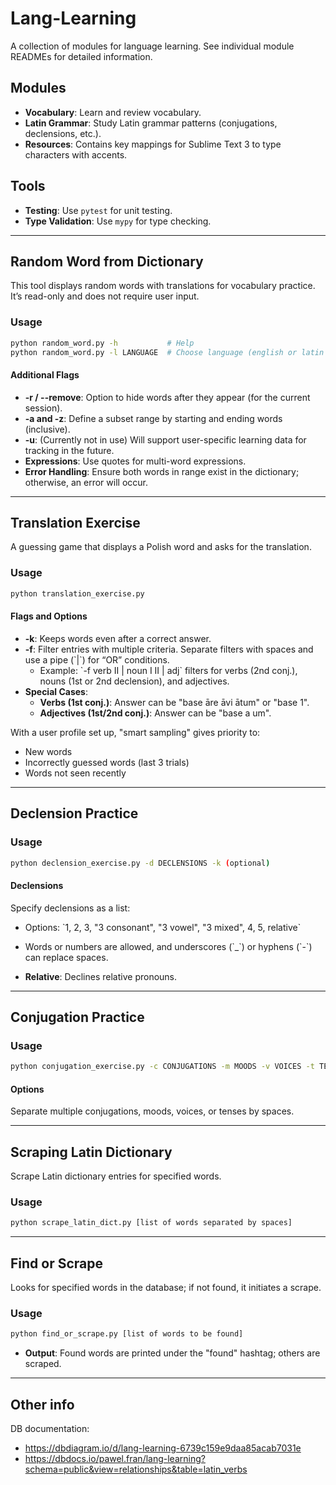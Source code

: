 
# Lang-Learning

A collection of modules for language learning. See individual module READMEs for detailed information.

## Modules

- **Vocabulary**: Learn and review vocabulary.
- **Latin Grammar**: Study Latin grammar patterns (conjugations, declensions, etc.).
- **Resources**: Contains key mappings for Sublime Text 3 to type characters with accents.

## Tools

- **Testing**: Use `pytest` for unit testing.
- **Type Validation**: Use `mypy` for type checking.

---

## Random Word from Dictionary

This tool displays random words with translations for vocabulary practice. It’s read-only and does not require user input.

### Usage
```bash
python random_word.py -h           # Help
python random_word.py -l LANGUAGE  # Choose language (english or latin - required)
```

#### Additional Flags
- **-r / --remove**: Option to hide words after they appear (for the current session).
- **-a and -z**: Define a subset range by starting and ending words (inclusive).
- **-u**: (Currently not in use) Will support user-specific learning data for tracking in the future.
- **Expressions**: Use quotes for multi-word expressions.
- **Error Handling**: Ensure both words in range exist in the dictionary; otherwise, an error will occur.

---

## Translation Exercise

A guessing game that displays a Polish word and asks for the translation.

### Usage
```bash
python translation_exercise.py
```

#### Flags and Options
- **-k**: Keeps words even after a correct answer.
- **-f**: Filter entries with multiple criteria. Separate filters with spaces and use a pipe (\`|\`) for “OR” conditions.
  - Example: \`-f verb II | noun I II | adj\` filters for verbs (2nd conj.), nouns (1st or 2nd declension), and adjectives.
- **Special Cases**:
  - **Verbs (1st conj.)**: Answer can be "base āre āvi ātum" or "base 1".
  - **Adjectives (1st/2nd conj.)**: Answer can be "base a um".

With a user profile set up, "smart sampling" gives priority to:
  - New words
  - Incorrectly guessed words (last 3 trials)
  - Words not seen recently

---

## Declension Practice

### Usage
```bash
python declension_exercise.py -d DECLENSIONS -k (optional)
```

#### Declensions
Specify declensions as a list:
- Options: \`1, 2, 3, "3 consonant", "3 vowel", "3 mixed", 4, 5, relative\`
- Words or numbers are allowed, and underscores (\`_\`) or hyphens (\`-\`) can replace spaces.

- **Relative**: Declines relative pronouns.

---

## Conjugation Practice

### Usage
```bash
python conjugation_exercise.py -c CONJUGATIONS -m MOODS -v VOICES -t TENSES -k
```

#### Options
Separate multiple conjugations, moods, voices, or tenses by spaces.

---

## Scraping Latin Dictionary

Scrape Latin dictionary entries for specified words.

### Usage
```bash
python scrape_latin_dict.py [list of words separated by spaces]
```

---

## Find or Scrape

Looks for specified words in the database; if not found, it initiates a scrape.

### Usage
```bash
python find_or_scrape.py [list of words to be found]
```

- **Output**: Found words are printed under the "found" hashtag; others are scraped.

---

## Other info
DB documentation:
* https://dbdiagram.io/d/lang-learning-6739c159e9daa85acab7031e
* https://dbdocs.io/pawel.fran/lang-learning?schema=public&view=relationships&table=latin_verbs
